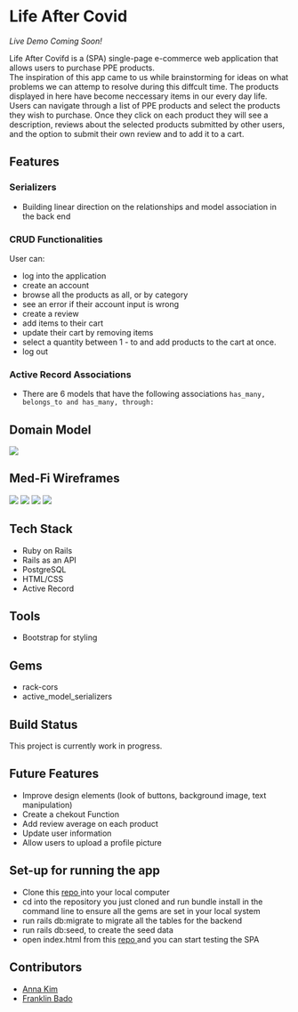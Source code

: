 # Life After Covid
*Live Demo Coming Soon!*

Life After Covifd is a (SPA) single-page e-commerce web application that allows users to purchase PPE products. <br>
The inspiration of this app came to us while brainstorming for ideas on what problems we can attemp to resolve during this diffcult time. The products displayed in here have become neccessary items in our every day life. <br>
Users can navigate through a list of PPE products and select the products they wish to purchase. Once they click on each product they will see a description, reviews about the selected products submitted by other users, and the option to submit their own review and to add it to a cart.

## Features

### Serializers
 * Building linear direction on the relationships and model association in the back end 
 
### CRUD Functionalities
 User can:
  * log into the application
  * create an account
  * browse all the products as all, or by category
  * see an error if their account input is wrong
  * create a review
  * add items to their cart 
  * update their cart by removing items 
  * select a quantity between 1 - to and add products to the cart at once.
  * log out 
  
### Active Record Associations
 * There are 6 models that have the following associations ```has_many, belongs_to and has_many, through: ```

## Domain Model
<img src='FRONTEND/image/ERD.png'> </img>

## Med-Fi Wireframes

<img src='FRONTEND/image/wireframe1.png'> </img>
<img src='FRONTEND/image/wireframe4.png'> </img>
<img src='FRONTEND/image/wireframe2.png'> </img>
<img src='FRONTEND/image/wireframe3.png'> </img>

## Tech Stack
 * Ruby on Rails
 * Rails as an API
 * PostgreSQL
 * HTML/CSS
 * Active Record
 
## Tools
 * Bootstrap for styling
 
## Gems 
 * rack-cors
 * active_model_serializers
 
## Build Status
 This project is currently work in progress.
 
## Future Features
 * Improve design elements (look of buttons, background image, text manipulation)
 * Create a chekout Function
 * Add review average on each product
 * Update user information
 * Allow users to upload a profile picture
 
 ## Set-up for running the app
 
 * Clone this <a href = "https://github.com/fbado66/Mod_3-back-end-Api"> repo </a> into your local computer
 * cd into the repository you just cloned and run bundle install in the command line to ensure all the gems are set in your local system 
 * run rails db:migrate to migrate all the tables for the backend 
 * run rails db:seed, to create the seed data
 * open index.html from this <a href = "https://github.com/iannakim/Mod-3-Project"> repo </a> and you can start testing the SPA
 
 
## Contributors
 * [Anna Kim](https://github.com/iannakim)
 * [Franklin Bado](https://github.com/fbado66)
 
